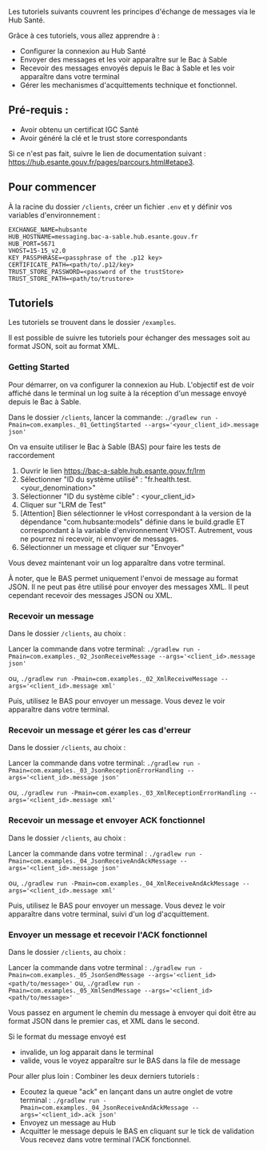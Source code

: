 

Les tutoriels suivants couvrent les principes d'échange de messages via le Hub Santé.

Grâce à ces tutoriels, vous allez apprendre à :
- Configurer la connexion au Hub Santé
- Envoyer des messages et les voir apparaître sur le Bac à Sable
- Recevoir des messages envoyés depuis le Bac à Sable et les voir apparaître dans votre terminal
- Gérer les mechanismes d'acquittements technique et fonctionnel.


## Pré-requis :
- Avoir obtenu un certificat IGC Santé
- Avoir généré la clé et le trust store correspondants

Si ce n'est pas fait, suivre le lien de documentation suivant : https://hub.esante.gouv.fr/pages/parcours.html#etape3.


## Pour commencer
À la racine du dossier `/clients`, créer un fichier `.env` et y définir vos variables d'environnement :

```
EXCHANGE_NAME=hubsante
HUB_HOSTNAME=messaging.bac-a-sable.hub.esante.gouv.fr
HUB_PORT=5671
VHOST=15-15_v2.0
KEY_PASSPHRASE=<passphrase of the .p12 key>
CERTIFICATE_PATH=<path/to/.p12/key>
TRUST_STORE_PASSWORD=<password of the trustStore>
TRUST_STORE_PATH=<path/to/trustore>
```

## Tutoriels
Les tutoriels se trouvent dans le dossier `/examples`.

Il est possible de suivre les tutoriels pour échanger des messages soit au format JSON, soit au format XML.

### Getting Started
Pour démarrer, on va configurer la connexion au Hub. L'objectif est de voir affiché dans le terminal un log suite à la réception d'un message envoyé depuis le Bac à Sable.

Dans le dossier `/clients`, lancer la commande:
`./gradlew run -Pmain=com.examples._01_GettingStarted --args='<your_client_id>.message json'`

On va ensuite utiliser le Bac à Sable (BAS) pour faire les tests de raccordement
1. Ouvrir le lien https://bac-a-sable.hub.esante.gouv.fr/lrm
2. Sélectionner "ID du système utilisé" : "fr.health.test.<your_denomination>"
3. Sélectionner "ID du système cible" : <your_client_id>
4. Cliquer sur "LRM de Test"
5. [Attention] Bien sélectionner le vHost correspondant à la version de la dépendance "com.hubsante:models" définie dans le build.gradle ET correspondant à la variable d'environnement VHOST. Autrement, vous ne pourrez ni recevoir, ni envoyer de messages.
6. Sélectionner un message et cliquer sur "Envoyer"

Vous devez maintenant voir un log apparaître dans votre terminal.

À noter, que le BAS permet uniquement l'envoi de message au format JSON. Il ne peut pas être utilisé pour envoyer des messages XML.
Il peut cependant recevoir des messages JSON ou XML.

### Recevoir un message
Dans le dossier `/clients`, au choix :

Lancer la commande dans votre terminal:
`./gradlew run -Pmain=com.examples._02_JsonReceiveMessage --args='<client_id>.message json'`

ou,
`./gradlew run -Pmain=com.examples._02_XmlReceiveMessage --args='<client_id>.message xml'`

Puis, utilisez le BAS pour envoyer un message. Vous devez le voir apparaître dans votre terminal.

### Recevoir un message et gérer les cas d'erreur
Dans le dossier `/clients`, au choix :

Lancer la commande dans votre terminal:
`./gradlew run -Pmain=com.examples._03_JsonReceptionErrorHandling --args='<client_id>.message json'`

ou,
`./gradlew run -Pmain=com.examples._03_XmlReceptionErrorHandling --args='<client_id>.message xml'`


### Recevoir un message et envoyer ACK fonctionnel
Dans le dossier `/clients`, au choix :

Lancer la commande dans votre terminal :
`./gradlew run -Pmain=com.examples._04_JsonReceiveAndAckMessage --args='<client_id>.message json'`

ou,
`./gradlew run -Pmain=com.examples._04_XmlReceiveAndAckMessage --args='<client_id>.message xml'`

Puis, utilisez le BAS pour envoyer un message. Vous devez le voir apparaître dans votre terminal, suivi d'un log d'acquittement.

### Envoyer un message et recevoir l'ACK fonctionnel
Dans le dossier `/clients`, au choix :

Lancer la commande dans votre terminal :
`./gradlew run -Pmain=com.examples._05_JsonSendMessage --args='<client_id> <path/to/message>'`
ou,
`./gradlew run -Pmain=com.examples._05_XmlSendMessage --args='<client_id> <path/to/message>'`

Vous passez en argument le chemin du message à envoyer qui doit être au format JSON dans le premier cas, et XML dans le second.

Si le format du message envoyé est
- invalide, un log apparait dans le terminal
- valide, vous le voyez apparaître sur le BAS dans la file de message

Pour aller plus loin :
Combiner les deux derniers tutoriels :

- Ecoutez la queue "ack" en lançant dans un autre onglet de votre terminal : `./gradlew run -Pmain=com.examples._04_JsonReceiveAndAckMessage --args='<client_id>.ack json'`
- Envoyez un message au Hub
- Acquitter le message depuis le BAS en cliquant sur le tick de validation
  Vous recevez dans votre terminal l'ACK fonctionnel.
